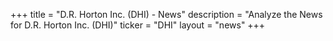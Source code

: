 +++
title = "D.R. Horton Inc. (DHI) - News"
description = "Analyze the News for D.R. Horton Inc. (DHI)"
ticker = "DHI"
layout = "news"
+++

